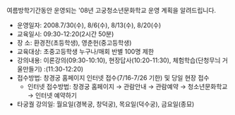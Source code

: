 여름방학기간동안 운영되는 '08년 고궁청소년문화학교 운영 계획을 알려드립니다.
- 운영일자: 2008.7/30(수), 8/6(수), 8/13(수), 8/20(수)
- 교육일시: 09:30-12:20(2시간 50분)
- 장 소: 환경전(초등학생), 영춘헌(중고등학생)
- 교육대상: 초중고등학생 누구나/매회 반별 100명 제한
- 강의내용: 이론강의(09:30-10:10), 현장답사(10:20-11:30), 체험학습(단청무늬 거울만들기) :(11:30-12:20)
- 접수방법: 창경궁 홈페이지 인터넷 접수(7/16-7/26 기한) 및 당일 현장 접수
  - 인터넷 접수방법: 창경궁 홈페이지 → 관람안내 → 관람예약 → 청소년문화학교 → 인터넷 예약하기
- 타궁궐 강의일: 월요일(경복궁, 창덕궁), 목요일(덕수궁), 금요일(종묘)